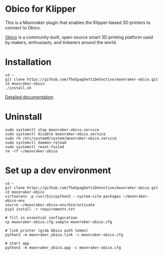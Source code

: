 # Obico for Klipper

This is a Moonraker plugin that enables the Klipper-based 3D printers to connect to Obico.

[Obico](https://www.obico.io) is a community-built, open-source smart 3D printing platform used by makers, enthusiasts, and tinkerers around the world.


# Installation

    cd ~
    git clone https://github.com/TheSpaghettiDetective/moonraker-obico.git
    cd moonraker-obico
    ./install.sh

[Detailed documentation](https://obico.io/docs/user-guides/klipper-setup/).


# Uninstall

    sudo systemctl stop moonraker-obico.service
    sudo systemctl disable moonraker-obico.service
    sudo rm /etc/systemd/system/moonraker-obico.service
    sudo systemctl daemon-reload
    sudo systemctl reset-failed
    rm -rf ~/moonraker-obico


# Set up a dev environment

    cd ~
    git clone https://github.com/TheSpaghettiDetective/moonraker-obico.git
    cd moonraker-obico
    virtualenv -p /usr/bin/python3 --system-site-packages ~/moonraker-obico-env
    source ~/moonraker-obico-env/bin/activate
    pip3 install -r requirements.txt

    # fill in essential configuration
    cp moonraker-obico.cfg.sample moonraker-obico.cfg

    # link printer (grab Obico auth token)
    python3 -m moonraker_obico.link -c moonraker-obico.cfg

    # start app
    python3 -m moonraker_obico.app -c moonraker-obico.cfg
